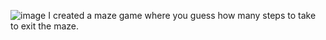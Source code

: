 ![image](https://github.com/user-attachments/assets/0063a7e9-6464-49df-a6ab-5fb190236209)
I created a maze game where you guess how many steps to take to exit the maze. 

